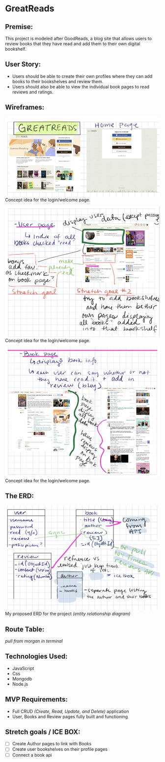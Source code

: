 # GreatReads

## Premise: 

This project is modeled after GoodReads, a blog site that allows users to review books that they have read and add them to their own digital bookshelf.


## User Story:

- Users should be able to create their own profiles where they can add books to their bookshelves and review them.
- Users should also be able to view the individual book pages to read reviews and ratings.


## Wireframes:
 
![Login Page](./img/wireframe-login.png)
Concept idea for the login/welcome page.

![User Page](./img/wireframe-user-page.png)
Concept idea for the login/welcome page.

![Book Page](./img/wireframe-book-page.png)
Concept idea for the login/welcome page.


## The ERD: 

![ERD](./img/erd.png)
My proposed ERD for the project *(entity relationship diagram)*


## Route Table:
 *pull from morgan in terminal*

## Technologies Used:
- JavaScript
- Css
- Mongodb
- Node.js


## MVP Requirements:
- Full CRUD *(Create, Read, Update, and Delete)* application
- User, Books and Review pages fully built and functioning

## Stretch goals / ICE BOX:
- [ ] Create Author pages to link with Books
- [ ] Create user bookshelves on their profile pages
- [ ] Connect a book api 
